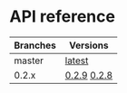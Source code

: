 # API reference

| Branches |                         Versions                        |
| ------   | ------------------------------------------------------- |
| master   | [latest](https://jkcfg.github.io/reference/std/latest/) |
| 0.2.x    | [0.2.9](https://jkcfg.github.io/reference/std/0.2.9/) [0.2.8](https://jkcfg.github.io/reference/std/0.2.8/)  |
